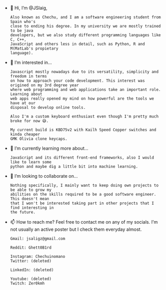 - 👋 Hi, I’m @JSlaig, 
      
      Also known as Chechu, and I am a software engineering student from Spain who's
      close to ending his degree. In my university we are mostly trained to be java 
      developers, but we also study different programming languages like C, C++, 
      JavaScript and others less in detail, such as Python, R and M(MatLab's propietary 
      language).

- 👀 I’m interested in... 

      Javascript mostly nowadays due to its versatility, simplicity and freedom in terms 
      on how to approach your code development. This interest was origined on my 3rd degree year 
      where web programming and web applications take an important role. Learning about 
      web apps really opened my mind on how powerful are the tools we have at our 
      disposal to develop online tools.
      
      Also I'm a custom keyboard enthusiast even though I'm pretty much broke for now 😅.
      
      My current build is KBD75v2 with Kailh Speed Copper switches and kinda cheaper
      GMK Olivia clone keycaps.
      
- 🌱 I’m currently learning more about...
      
      JavaScript and its different front-end frameworks, also I would like to learn some
      python and maybe dig a little bit into machine learning.
      
- 💞️ I’m looking to collaborate on...
  
      Nothing specifically, I mainly want to keep doing own projects to be able to grow my
      abilities on the skills required to be a good software engineer. This doesn't mean 
      that I won't be interested taking part in other projects that I find interesting in 
      the future.
      
- 📫 How to reach me? Feel free to contact me on any of my socials. I'm not usually an active poster but I check them everyday almost. 
      
      Gmail: jsaligz@gmail.com
      
      Reddit: Ghett0B1rd
      
      Instagram: Chechuinomano
      Twitter: (deleted)
      
      LinkedIn: (deleted)
      
      Youtube: (deleted)
      Twitch: Zer0kmh
      
     

<!---
JSlaig/JSlaig is a ✨ special ✨ repository because its `README.md` (this file) appears on your GitHub profile.
You can click the Preview link to take a look at your changes.
--->
